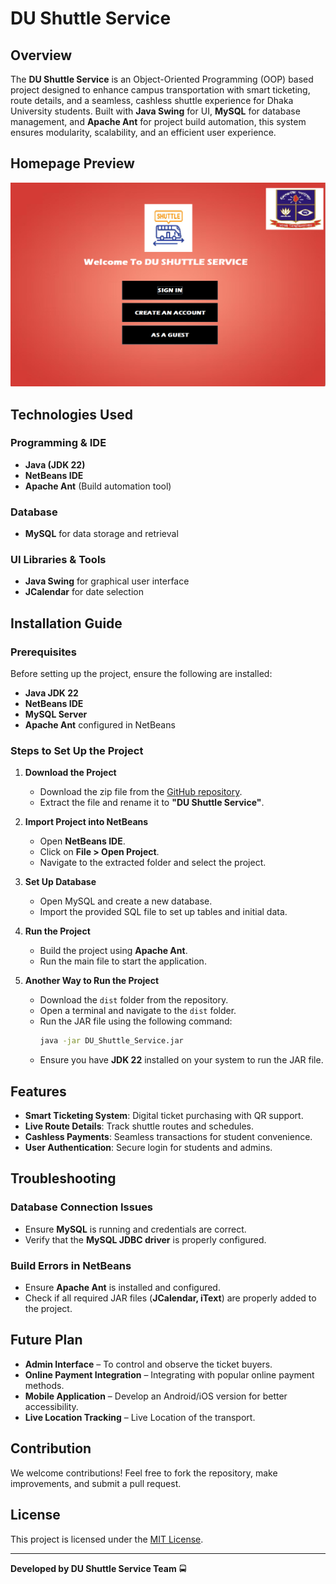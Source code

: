 # DU Shuttle Service

## Overview
The **DU Shuttle Service** is an Object-Oriented Programming (OOP) based project designed to enhance campus transportation with smart ticketing, route details, and a seamless, cashless shuttle experience for Dhaka University students. Built with **Java Swing** for UI, **MySQL** for database management, and **Apache Ant** for project build automation, this system ensures modularity, scalability, and an efficient user experience.

## Homepage Preview
![DU Shuttle Service Start Page](src/visuals/StartPage.png)

## Technologies Used
### Programming & IDE
- **Java (JDK 22)**
- **NetBeans IDE**
- **Apache Ant** (Build automation tool)

### Database
- **MySQL** for data storage and retrieval

### UI Libraries & Tools
- **Java Swing** for graphical user interface
- **JCalendar** for date selection

## Installation Guide

### Prerequisites
Before setting up the project, ensure the following are installed:
- **Java JDK 22**
- **NetBeans IDE**
- **MySQL Server**
- **Apache Ant** configured in NetBeans

### Steps to Set Up the Project
1. **Download the Project**
   - Download the zip file from the [GitHub repository](your-github-repo-link-here).
   - Extract the file and rename it to **"DU Shuttle Service"**.

2. **Import Project into NetBeans**
   - Open **NetBeans IDE**.
   - Click on **File > Open Project**.
   - Navigate to the extracted folder and select the project.

3. **Set Up Database**
   - Open MySQL and create a new database.
   - Import the provided SQL file to set up tables and initial data.
   
4. **Run the Project**
   - Build the project using **Apache Ant**.
   - Run the main file to start the application.
5. **Another Way to Run the Project**
   - Download the `dist` folder from the repository.
   - Open a terminal and navigate to the `dist` folder.
   - Run the JAR file using the following command:
     ```sh
     java -jar DU_Shuttle_Service.jar
     ```
   - Ensure you have **JDK 22** installed on your system to run the JAR file.     

## Features
- **Smart Ticketing System**: Digital ticket purchasing with QR support.
- **Live Route Details**: Track shuttle routes and schedules.
- **Cashless Payments**: Seamless transactions for student convenience.
- **User Authentication**: Secure login for students and admins.
## Troubleshooting
### Database Connection Issues
- Ensure **MySQL** is running and credentials are correct.
- Verify that the **MySQL JDBC driver** is properly configured.

### Build Errors in NetBeans
- Ensure **Apache Ant** is installed and configured.
- Check if all required JAR files (**JCalendar, iText**) are properly added to the project.

## Future Plan
- **Admin Interface** – To control and observe the ticket buyers.
- **Online Payment Integration** – Integrating with popular online payment methods.
- **Mobile Application** – Develop an Android/iOS version for better accessibility.
- **Live Location Tracking** – Live Location of the transport.
## Contribution
We welcome contributions! Feel free to fork the repository, make improvements, and submit a pull request.

## License
This project is licensed under the [MIT License](LICENSE).

---
**Developed by DU Shuttle Service Team** 🚍
